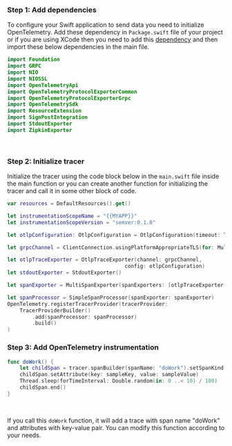 &nbsp;

### Step 1: Add dependencies

To configure your Swift application to send data you need to initialize OpenTelemetry. Add these dependency in `Package.swift` file of your project or if you are using XCode then you need to add this [dependency](https://github.com/open-telemetry/opentelemetry-swift) and then import these below dependencies in the main file.

```swift
import Foundation
import GRPC
import NIO
import NIOSSL
import OpenTelemetryApi
import OpenTelemetryProtocolExporterCommon
import OpenTelemetryProtocolExporterGrpc
import OpenTelemetrySdk
import ResourceExtension
import SignPostIntegration
import StdoutExporter
import ZipkinExporter
```

&nbsp;

### Step 2: Initialize tracer
Initialize the tracer using the code block below in the `main.swift` file inside the main function or you can create another function for initializing the tracer and call it in some other block of code. 

```swift
var resources = DefaultResources().get()

let instrumentationScopeName = "{{MYAPP}}"
let instrumentationScopeVersion = "semver:0.1.0"

let otlpConfiguration: OtlpConfiguration = OtlpConfiguration(timeout: TimeInterval(10), headers: [("signoz-access-token", {{SIGNOZ_INGESTION_KEY}})])

let grpcChannel = ClientConnection.usingPlatformAppropriateTLS(for: MultiThreadedEventLoopGroup(numberOfThreads:1)).connect(host: "https://ingest.{{REGION}}.signoz.cloud:443", port: 443)

let otlpTraceExporter = OtlpTraceExporter(channel: grpcChannel,
                                      config: otlpConfiguration)
let stdoutExporter = StdoutExporter()

let spanExporter = MultiSpanExporter(spanExporters: [otlpTraceExporter, stdoutExporter])

let spanProcessor = SimpleSpanProcessor(spanExporter: spanExporter)
OpenTelemetry.registerTracerProvider(tracerProvider:
    TracerProviderBuilder()
        .add(spanProcessor: spanProcessor)
        .build()
)
```


### Step 3: Add OpenTelemetry instrumentation

```swift
func doWork() {
    let childSpan = tracer.spanBuilder(spanName: "doWork").setSpanKind(spanKind: .client).startSpan()
    childSpan.setAttribute(key: sampleKey, value: sampleValue)
    Thread.sleep(forTimeInterval: Double.random(in: 0 ..< 10) / 100)
    childSpan.end()
}
```

&nbsp;

If you call this `doWork` function, it will add a trace with span name "doWork" and attributes with key-value pair. You can modify this function according to your needs. 
